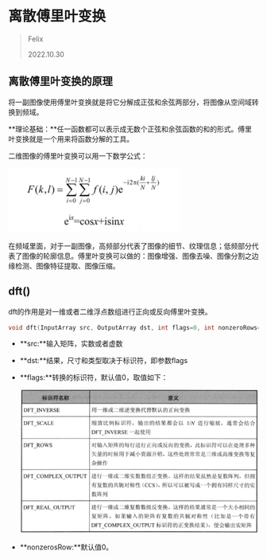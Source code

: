 # 离散傅里叶变换

> Felix
>
> 2022.10.30



## 离散傅里叶变换的原理

将一副图像使用傅里叶变换就是将它分解成正弦和余弦两部分，将图像从空间域转换到频域。

**理论基础：**任一函数都可以表示成无数个正弦和余弦函数的和的形式。傅里叶变换就是一个用来将函数分解的工具。

二维图像的傅里叶变换可以用一下数学公式：

![](./imgs/9.jpg)

在频域里面，对于一副图像，高频部分代表了图像的细节、纹理信息；低频部分代表了图像的轮廓信息。傅里叶变换可以做的：图像增强、图像去噪、图像分割之边缘检测、图像特征提取、图像压缩。



## dft()

dft的作用是对一维或者二维浮点数组进行正向或反向傅里叶变换。

```c++
void dft(InputArray src, OutputArray dst, int flags=0, int nonzeroRows=0)
```

- **src:**输入矩阵，实数或者虚数

- **dst:**结果，尺寸和类型取决于标识符，即参数flags

- **flags:**转换的标识符，默认值0，取值如下：

  ![](./imgs/10.jpg)

- **nonzerosRow:**默认值0。